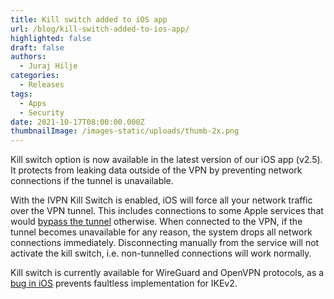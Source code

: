 ```yaml
---
title: Kill switch added to iOS app
url: /blog/kill-switch-added-to-ios-app/
highlighted: false
draft: false
authors:
  - Juraj Hilje
categories:
  - Releases
tags:
  - Apps
  - Security
date: 2021-10-17T08:00:00.000Z
thumbnailImage: /images-static/uploads/thumb-2x.png
---
```

Kill switch option is now available in the latest version of our iOS app (v2.5). It protects from leaking data outside of the VPN  by preventing network connections if the tunnel is unavailable.

With the IVPN Kill Switch is enabled, iOS will force all your network traffic over the VPN tunnel. This includes connections to some Apple services that would [bypass the tunnel](https://nakedsecurity.sophos.com/2020/03/30/apples-ios-13-4-hit-by-vpn-bypass-vulnerability/) otherwise. When connected to the VPN, if the tunnel becomes unavailable for any reason, the system drops all network connections immediately. Disconnecting manually from the service will not activate the kill switch, i.e. non-tunnelled connections will work normally. 

Kill switch is currently available for WireGuard and OpenVPN protocols, as a [bug in iOS](https://developer.apple.com/forums/thread/653116) prevents faultless implementation for IKEv2.
